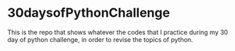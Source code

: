 # 30daysofPythonChallenge
This is the repo that shows whatever the codes that I practice during my 30 day of python challenge, in order to revise the topics of python.
